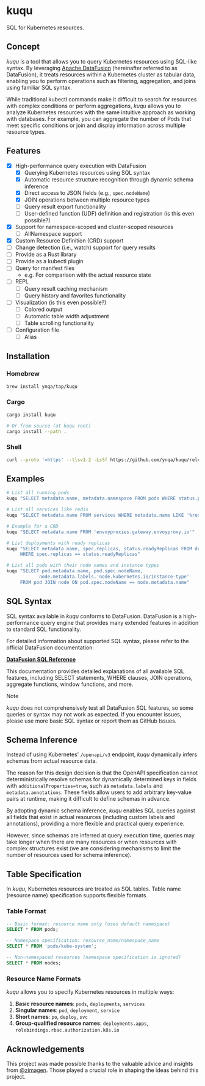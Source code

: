 # kuqu

SQL for Kubernetes resources.

## Concept

*kuqu* is a tool that allows you to query Kubernetes resources using SQL-like syntax.
By leveraging [Apache DataFusion](https://datafusion.apache.org/)
(hereinafter referred to as DataFusion),
it treats resources within a Kubernetes cluster as tabular data,
enabling you to perform operations such as filtering, aggregation, and joins
using familiar SQL syntax.

While traditional kubectl commands make it difficult to search for resources
with complex conditions or perform aggregations,
*kuqu* allows you to analyze Kubernetes resources with the same intuitive approach
as working with databases.
For example, you can aggregate the number of Pods that meet specific conditions
or join and display information across multiple resource types.

## Features

- [x] High-performance query execution with DataFusion
    - [x] Querying Kubernetes resources using SQL syntax
    - [x] Automatic resource structure recognition through dynamic schema inference
    - [x] Direct access to JSON fields (e.g., `spec.nodeName`)
    - [x] JOIN operations between multiple resource types
    - [ ] Query result export functionality
    - [ ] User-defined function (UDF) definition and registration
          (is this even possible?)
- [x] Support for namespace-scoped and cluster-scoped resources
    - [ ] AllNamespace support
- [x] Custom Resource Definition (CRD) support
- [ ] Change detection (i.e., watch) support for query results
- [ ] Provide as a Rust library
- [ ] Provide as a kubectl plugin
- [ ] Query for manifest files
    - e.g. For comparison with the actual resource state
- [ ] REPL
    - [ ] Query result caching mechanism
    - [ ] Query history and favorites functionality
- [ ] Visualization (is this even possible?)
    - [ ] Colored output
    - [ ] Automatic table width adjustment
    - [ ] Table scrolling functionality
- [ ] Configuration file
    - [ ] Alias

## Installation

### Homebrew

```bash
brew install ynqa/tap/kuqu
```

### Cargo

```bash
cargo install kuqu

# Or from source (at kuqu root)
cargo install --path .
```

### Shell

```bash
curl --proto '=https' --tlsv1.2 -LsSf https://github.com/ynqa/kuqu/releases/download/v0.1.0/kuqu-installer.sh | sh
```

## Examples

```bash
# List all running pods
kuqu "SELECT metadata.name, metadata.namespace FROM pods WHERE status.phase = 'Running'"

# List all services like redis
kuqu "SELECT metadata.name FROM services WHERE metadata.name LIKE '%redis%'"

# Example for a CRD
kuqu "SELECT metadata.name FROM 'envoyproxies.gateway.envoyproxy.io'"

# List deployments with ready replicas
kuqu "SELECT metadata.name, spec.replicas, status.readyReplicas FROM deployments 
     WHERE spec.replicas == status.readyReplicas"

# List all pods with their node names and instance types
kuqu "SELECT pod.metadata.name, pod.spec.nodeName, 
            node.metadata.labels.'node.kubernetes.io/instance-type' 
     FROM pod JOIN node ON pod.spec.nodeName == node.metadata.name"
```

## SQL Syntax

SQL syntax available in *kuqu* conforms to DataFusion.
DataFusion is a high-performance query engine that provides many extended features
in addition to standard SQL functionality.

For detailed information about supported SQL syntax,
please refer to the official DataFusion documentation:

**[DataFusion SQL Reference](https://datafusion.apache.org/user-guide/sql/index.html)**

This documentation provides detailed explanations of all available SQL features,
including SELECT statements, WHERE clauses, JOIN operations, aggregate functions,
window functions, and more.

> [!NOTE]
> *kuqu* does not comprehensively test all DataFusion SQL features,
> so some queries or syntax may not work as expected.
> If you encounter issues, please use more basic SQL syntax
> or report them as GitHub Issues.

## Schema Inference

Instead of using Kubernetes' `/openapi/v3` endpoint,
*kuqu* dynamically infers schemas from actual resource data.

The reason for this design decision is that the OpenAPI specification
cannot deterministically resolve schemas for dynamically determined keys
in fields with `additionalProperties=true`,
such as `metadata.labels` and `metadata.annotations`.
These fields allow users to add arbitrary key-value pairs at runtime,
making it difficult to define schemas in advance.

By adopting dynamic schema inference,
*kuqu* enables SQL queries against all fields that exist in actual resources
(including custom labels and annotations),
providing a more flexible and practical query experience.

However, since schemas are inferred at query execution time,
queries may take longer when there are many resources
or when resources with complex structures exist
(we are considering mechanisms to limit the number of resources
used for schema inference).

## Table Specification

In *kuqu*, Kubernetes resources are treated as SQL tables.
Table name (resource name) specification supports flexible formats.

### Table Format

```sql
-- Basic format: resource name only (uses default namespace)
SELECT * FROM pods;

-- Namespace specification: resource_name/namespace_name
SELECT * FROM 'pods/kube-system';

-- Non-namespaced resources (namespace specification is ignored)
SELECT * FROM nodes;
```

### Resource Name Formats

*kuqu* allows you to specify Kubernetes resources in multiple ways:

1. **Basic resource names**: `pods`, `deployments`, `services`
2. **Singular names**: `pod`, `deployment`, `service`
3. **Short names**: `po`, `deploy`, `svc`
4. **Group-qualified resource names**: `deployments.apps`,
   `rolebindings.rbac.authorization.k8s.io`

## Acknowledgements

This project was made possible thanks to the valuable advice and insights from [@zimagen](https://github.com/zimagen).
Those played a crucial role in shaping the ideas behind this project.
